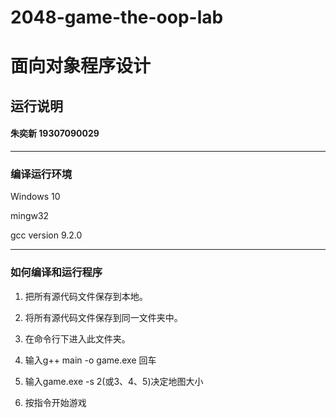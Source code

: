 # 2048-game-the-oop-lab
# 面向对象程序设计
## 运行说明   
#### 朱奕新 19307090029
***
### 编译运行环境
Windows 10

mingw32

gcc version 9.2.0 

***


### 如何编译和运行程序

1. 把所有源代码文件保存到本地。

2. 将所有源代码文件保存到同一文件夹中。

3. 在命令行下进入此文件夹。

4. 输入g++ main -o game.exe 回车

5. 输入game.exe -s 2(或3、4、5)决定地图大小

6. 按指令开始游戏

